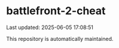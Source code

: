 # battlefront-2-cheat

Last updated: 2025-06-05 17:08:51

This repository is automatically maintained.
